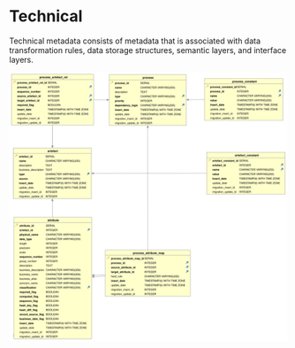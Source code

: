 # Technical

Technical metadata consists of metadata that is associated with data transformation rules, data storage structures, semantic layers, and interface layers.

[![Technical ERD](../../static/images/erd_technical.svg)](../../static/images/erd_technical.svg)
